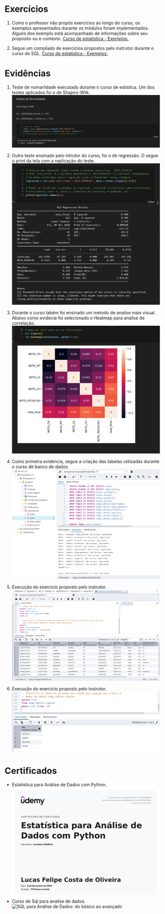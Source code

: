 <!-- 
Utilize o arquivo README.md da Sprint para organizar todas as suas entregas. Faça referência aos arquivos de código-fonte. Evite colocar código diretamente no Markdown pois dificulta nossa avaliação.
-->
# Exercícios

1. Como o professor não propôs exercícios ao longo do curso, os exemplos apresentados durante os módulos foram implementados. Alguns dos exemplo está acompanhado de informações sobre seu propósito ou e contexto.
[Curso de estatistica - Exemplos.](exercicios/curso_estatistica.ipynb)

2. Segue um compilado de exercícios propostos pelo instrutor durante o curso de SQL.
[Curso de estatistica - Exemplos.](exercicios/exercicios.sq)
# Evidências

1. Teste de nomarlidade executado durante o curso de estistica. Um dos testes aplicados foi o de Shapiro-Wilk.
![Evidencia 1](evidencias/evi-1.png)

2. Outro teste ensinado pelo intrutor do curso, foi o de regressão. O segue o print da tela com a replicação do teste. 
![Evidencia 2](evidencias/evi-2.png)

3. Durante o curso tabém foi ensinado um metodo de analise mais visual. Abaixo como evidecia foi selecionado o Heatmap para analise de correlação. 
![Evidencia 3](evidencias/evi-3.png)

4. Como primeira evidencia, segue a criação das tabelas utilizadas durante o curso de banco de dados.
![Evidencia 4](evidencias/evi-4.png)

5. Execução do exercicio proposto pelo instrutor.
![Evidencia 5](evidencias/evi-5.png)

6. Execução do exercicio proposto pelo instrutor.
![Evidencia 6](evidencias/evi-6.png)

# Certificados

- Estatística para Análise de Dados com Python.
![Estatística para Análise de Dados com Python](certificados/Estatística_para_Análise_de_Dados_com_Python.jpg)
- Curso de Sql para analise de dados.
![SQL para Análise de Dados: do básico ao avançado](certificados/SQL_para_Análise_de_Dados.jpg)
